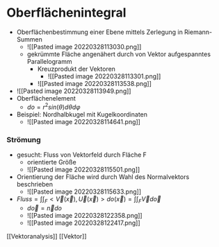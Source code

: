 # Oberflächenintegral
+ Oberflächenbestimmung einer Ebene mittels Zerlegung in Riemann-Summen
	+ ![[Pasted image 20220328113030.png]]
	+ gekrümmte Fläche angenähert durch von Vektor aufgespanntes Parallelogramm 
		+ Kreuzprodukt der Vektoren 
			+ ![[Pasted image 20220328113301.png]]
		+ ![[Pasted image 20220328113538.png]]
+ ![[Pasted image 20220328113949.png]]
+ Oberflächenelement
	+ $do=r^2sin(θ)dθdφ$
+ Beispiel: Nordhalbkugel mit Kugelkoordinaten
	+ ![[Pasted image 20220328114641.png]]

### Strömung
+ gesucht: Fluss von Vektorfeld durch Fläche F
	+ orientierte Größe
	+ ![[Pasted image 20220328115501.png]]
+ Orientierung der Fläche wird durch Wahl des Normalvektors beschrieben
	+ ![[Pasted image 20220328115633.png]]
+ $Fluss=\int \int_F <\overrightarrow{V}(\overrightarrow{x}),\overrightarrow{U}(\overrightarrow{x})>do(\overrightarrow{x})=\int\int_F \overrightarrow{V}d\overrightarrow{o}$
	+ $d\overrightarrow{o}=\overrightarrow{n}do$
	+ ![[Pasted image 20220328122358.png]]
	+ ![[Pasted image 20220328122417.png]]


[[Vektoranalysis]] [[Vektor]]